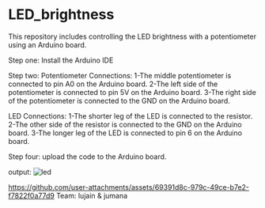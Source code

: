# LED_brightness
This repository includes controlling the LED brightness with a potentiometer using an Arduino board.

Step one:
Install the Arduino IDE

Step two:
Potentiometer Connections:
1-The middle potentiometer is connected to pin A0 on the Arduino board.
2-The left side of the potentiometer is connected to pin 5V on the Arduino board.
3-The right side of the potentiometer is connected to the GND on the Arduino board.


LED Connections:
1-The shorter leg of the LED is connected to the resistor.
2-The other side of the resistor is connected to the GND on the Arduino board.
3-The longer leg of the LED is connected to pin 6 on the Arduino board.

Step four:
upload the code to the Arduino board.

output:
![led](https://github.com/user-attachments/assets/2ce9d7c3-edff-4360-b24a-4c9725299c62)


https://github.com/user-attachments/assets/69391d8c-979c-49ce-b7e2-f7822f0a77d9
Team: lujain & jumana


